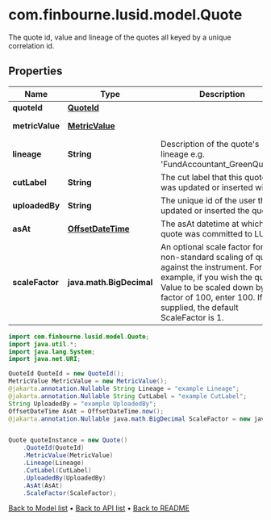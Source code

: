 # com.finbourne.lusid.model.Quote
The quote id, value and lineage of the quotes all keyed by a unique correlation id.

## Properties

Name | Type | Description | Notes
------------ | ------------- | ------------- | -------------
**quoteId** | [**QuoteId**](QuoteId.md) |  | [default to QuoteId]
**metricValue** | [**MetricValue**](MetricValue.md) |  | [optional] [default to MetricValue]
**lineage** | **String** | Description of the quote&#39;s lineage e.g. &#39;FundAccountant_GreenQuality&#39;. | [optional] [default to String]
**cutLabel** | **String** | The cut label that this quote was updated or inserted with. | [optional] [default to String]
**uploadedBy** | **String** | The unique id of the user that updated or inserted the quote. | [default to String]
**asAt** | [**OffsetDateTime**](OffsetDateTime.md) | The asAt datetime at which the quote was committed to LUSID. | [default to OffsetDateTime]
**scaleFactor** | **java.math.BigDecimal** | An optional scale factor for non-standard scaling of quotes against the instrument. For example, if you wish the quote&#39;s Value to be scaled down by a factor of 100, enter 100. If not supplied, the default ScaleFactor is 1. | [optional] [default to java.math.BigDecimal]

```java
import com.finbourne.lusid.model.Quote;
import java.util.*;
import java.lang.System;
import java.net.URI;

QuoteId QuoteId = new QuoteId();
MetricValue MetricValue = new MetricValue();
@jakarta.annotation.Nullable String Lineage = "example Lineage";
@jakarta.annotation.Nullable String CutLabel = "example CutLabel";
String UploadedBy = "example UploadedBy";
OffsetDateTime AsAt = OffsetDateTime.now();
@jakarta.annotation.Nullable java.math.BigDecimal ScaleFactor = new java.math.BigDecimal("100.00");


Quote quoteInstance = new Quote()
    .QuoteId(QuoteId)
    .MetricValue(MetricValue)
    .Lineage(Lineage)
    .CutLabel(CutLabel)
    .UploadedBy(UploadedBy)
    .AsAt(AsAt)
    .ScaleFactor(ScaleFactor);
```


[Back to Model list](../README.md#documentation-for-models) &#8226; [Back to API list](../README.md#documentation-for-api-endpoints) &#8226; [Back to README](../README.md)
